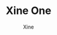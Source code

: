 ---
title: Xine One
author: Xine
link: https://xineink.itch.io/v1e1
img: xine-one.png
type: supplement
---